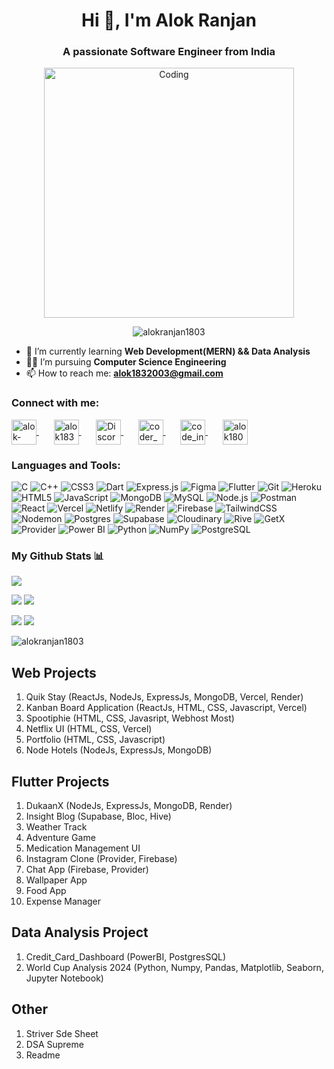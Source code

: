 <h1 align="center">Hi 👋, I'm Alok Ranjan</h1>
<h3 align="center">A passionate Software Engineer from India</h3>

<!-- GIF Image -->
<p align="center">
  <img src="https://user-images.githubusercontent.com/55389276/140866485-8fb1c876-9a8f-4d6a-98dc-08c4981eaf70.gif" alt="Coding" width="400"/>
</p>

<!-- Profile View Counter -->
<p align="center">
  <img src="https://komarev.com/ghpvc/?username=alokranjan1803&label=Profile%20views&color=0e75b6&style=flat" alt="alokranjan1803"/>
</p>

<!-- About Me -->
- 🌱 I’m currently learning **Web Development(MERN) && Data Analysis**
- 👨‍💻 I’m pursuing **Computer Science Engineering**
- 📫 How to reach me: **alok1832003@gmail.com**

<!-- Connect with Me -->
<h3 align="left">Connect with me:</h3>
<p align="left">
  <a href="https://linkedin.com/in/alok-ranjan-bb0685179" target="blank">
    <img align="center" src="https://icons.iconarchive.com/icons/limav/flat-gradient-social/512/Linkedin-icon.png" alt="alok-ranjan-bb0685179" height="40" width="40" />
  </a>
  &nbsp; &nbsp; &nbsp;
  <a href="https://instagram.com/alok1832003" target="blank">
    <img align="center" src="https://icons.iconarchive.com/icons/dakirby309/simply-styled/128/Instagram-icon.png" alt="alok1832003" height="40" width="40" />
  </a>
  &nbsp; &nbsp; &nbsp;
  <a href="https://discord.gg/alok_018#1124" target="blank">
    <img align="center" src="https://raw.githubusercontent.com/rahuldkjain/github-profile-readme-generator/master/src/images/icons/Social/discord.svg" alt="Discord" height="40" width="40" />
  </a>
  &nbsp; &nbsp; &nbsp;
  <a href="https://www.codechef.com/users/coder_dude83" target="blank">
    <img align="center" src="https://i.pinimg.com/originals/c5/d9/fc/c5d9fc1e18bcf039f464c2ab6cfb3eb6.jpg" alt="coder_dude83" height="40" width="40" />
  </a>
  &nbsp; &nbsp; &nbsp;
  <a href="https://www.leetcode.com/code_infinite180" target="blank">
    <img align="center" src="https://user-images.githubusercontent.com/36547915/97088991-45da5d00-1652-11eb-900f-80d106540f4f.png" alt="code_infinite180" height="40" width="40" />
  </a>
  &nbsp; &nbsp; &nbsp;
  <a href="https://auth.geeksforgeeks.org/user/alok1803" target="blank">
    <img align="center" src="https://www.geeksforgeeks.org/wp-content/uploads/gfg_200X200-1.png" alt="alok1803" height="40" width="40" />
  </a>
</p>


<h3 align="left">Languages and Tools:</h3> 


![C](https://img.shields.io/badge/c-%2300599C.svg?style=for-the-badge&logo=c&logoColor=white) 
![C++](https://img.shields.io/badge/c++-%2300599C.svg?style=for-the-badge&logo=c%2B%2B&logoColor=white) 
![CSS3](https://img.shields.io/badge/css3-%231572B6.svg?style=for-the-badge&logo=css3&logoColor=white) 
![Dart](https://img.shields.io/badge/dart-%230175C2.svg?style=for-the-badge&logo=dart&logoColor=white) 
![Express.js](https://img.shields.io/badge/express.js-%23404d59.svg?style=for-the-badge&logo=express&logoColor=%2361DAFB) 
![Figma](https://img.shields.io/badge/figma-%23F24E1E.svg?style=for-the-badge&logo=figma&logoColor=white) 
![Flutter](https://img.shields.io/badge/Flutter-%2302569B.svg?style=for-the-badge&logo=Flutter&logoColor=white) 
![Git](https://img.shields.io/badge/git-%23F05033.svg?style=for-the-badge&logo=git&logoColor=white) 
![Heroku](https://img.shields.io/badge/heroku-%23430098.svg?style=for-the-badge&logo=heroku&logoColor=white) 
![HTML5](https://img.shields.io/badge/html5-%23E34F26.svg?style=for-the-badge&logo=html5&logoColor=white) 
![JavaScript](https://img.shields.io/badge/javascript-%23323330.svg?style=for-the-badge&logo=javascript&logoColor=%23F7DF1E) 
![MongoDB](https://img.shields.io/badge/MongoDB-%234ea94b.svg?style=for-the-badge&logo=mongodb&logoColor=white) 
![MySQL](https://img.shields.io/badge/mysql-%234479A1.svg?style=for-the-badge&logo=mysql&logoColor=white) 
![Node.js](https://img.shields.io/badge/node.js-6DA55F?style=for-the-badge&logo=node.js&logoColor=white) 
![Postman](https://img.shields.io/badge/postman-%23FF6C37.svg?style=for-the-badge&logo=postman&logoColor=white) 
![React](https://img.shields.io/badge/react-%2320232a.svg?style=for-the-badge&logo=react&logoColor=%2361DAFB) 
![Vercel](https://img.shields.io/badge/vercel-%23000000.svg?style=for-the-badge&logo=vercel&logoColor=white) 
![Netlify](https://img.shields.io/badge/netlify-%23000000.svg?style=for-the-badge&logo=netlify&logoColor=#00C7B7) 
![Render](https://img.shields.io/badge/Render-%46E3B7.svg?style=for-the-badge&logo=render&logoColor=white) 
![Firebase](https://img.shields.io/badge/firebase-%23039BE5.svg?style=for-the-badge&logo=firebase)
![TailwindCSS](https://img.shields.io/badge/tailwindcss-%2338B2AC.svg?style=for-the-badge&logo=tailwind-css&logoColor=white) 
![Nodemon](https://img.shields.io/badge/Nodemon-%23323330.svg?style=for-the-badge&logo=nodemon&logoColor=%BBDEAD) 
![Postgres](https://img.shields.io/badge/postgres-%23316192.svg?style=for-the-badge&logo=postgresql&logoColor=white) 
![Supabase](https://img.shields.io/badge/supabase-%233ECF8E.svg?style=for-the-badge&logo=supabase&logoColor=white) 
![Cloudinary](https://img.shields.io/badge/cloudinary-%2334A853.svg?style=for-the-badge&logo=cloudinary&logoColor=white)
![Rive](https://img.shields.io/badge/rive-%2300D8FF.svg?style=for-the-badge&logo=rive&logoColor=white) 
![GetX](https://img.shields.io/badge/getx-%23DC143C.svg?style=for-the-badge&logo=getx&logoColor=white) 
![Provider](https://img.shields.io/badge/provider-%23007ACC.svg?style=for-the-badge&logo=provider&logoColor=white)
![Power BI](https://img.shields.io/badge/Power%20BI-F2C811?style=for-the-badge&logo=power-bi&logoColor=black)
![Python](https://img.shields.io/badge/Python-3776AB?style=for-the-badge&logo=python&logoColor=white)
![NumPy](https://img.shields.io/badge/NumPy-013243?style=for-the-badge&logo=numpy&logoColor=white)
![PostgreSQL](https://img.shields.io/badge/PostgreSQL-336791?style=for-the-badge&logo=postgresql&logoColor=white)





### My Github Stats 📊

![](http://github-profile-summary-cards.vercel.app/api/cards/profile-details?username=alokranjan1803&theme=github_dark)

![](http://github-profile-summary-cards.vercel.app/api/cards/productive-time?username=alokranjan1803&theme=github_dark&utcOffset=8) ![](http://github-profile-summary-cards.vercel.app/api/cards/repos-per-language?username=alokranjan1803&theme=github_dark)

![](http://github-profile-summary-cards.vercel.app/api/cards/most-commit-language?username=alokranjan1803&theme=github_dark) ![](http://github-profile-summary-cards.vercel.app/api/cards/stats?username=alokranjan1803&theme=github_dark)

<img src="https://streak-stats.demolab.com/?user=alokranjan1803&theme=dark&hide_border=true&mode=weekly&background=-45%2C000000%2C515151" alt="alokranjan1803" />

## Web Projects
<ol>
  <li>Quik Stay (ReactJs, NodeJs, ExpressJs, MongoDB, Vercel, Render)</li>
  <li>Kanban Board Application (ReactJs, HTML, CSS, Javascript, Vercel)</li>
  <li>Spootiphie (HTML, CSS, Javasript, Webhost Most)</li>
  <li>Netflix UI (HTML, CSS, Vercel)</li>
  <li>Portfolio (HTML, CSS, Javascript)</li>
  <li>Node Hotels (NodeJs, ExpressJs, MongoDB)</li>
</ol>

## Flutter Projects
<ol>
  <li>DukaanX (NodeJs, ExpressJs, MongoDB, Render)</li>
  <li>Insight Blog (Supabase, Bloc, Hive)</li>
  <li>Weather Track</li>
  <li>Adventure Game</li>
  <li>Medication Management UI</li>
  <li>Instagram Clone (Provider, Firebase)</li>
  <li>Chat App (Firebase, Provider)</li>
  <li>Wallpaper App</li>
  <li>Food App</li>
  <li>Expense Manager</li>
</ol>

## Data Analysis Project
<ol>
  <li>Credit_Card_Dashboard (PowerBI, PostgresSQL)</li>
  <li>World Cup Analysis 2024 (Python, Numpy, Pandas, Matplotlib, Seaborn, Jupyter Notebook)</li>
  
</ol>



## Other
<ol>
  <li>Striver Sde Sheet</li>
  <li>DSA Supreme</li>
  <li>Readme</li>
  
</ol>
